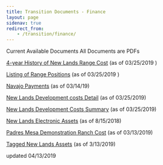 ```yaml
---
title: Transition Documents - Finance
layout: page
sidenav: true
redirect_from:
    - /transition/finance/
---
```


Current Available Documents
All Documents are PDFs

[4-year History of New Lands Range Cost]({{site.baseurl}}/assets/documents/transition/finance/Historic-Range-Costs-for-Navajo-Nat-041216.pdf) (as of 03/25/2019
)

[Listing of Range Positions]({{site.baseurl}}/assets/documents/transition/finance/Range-Employee-Positions.pdf) (as of 03/25/2019
)

[Navajo Payments]({{site.baseurl}}/assets/documents/transition/finance/Navajo%20Payments%20as%20of%20031419.pdf) (as of 03/14/19)

[New Lands Development costs Detail]({{site.baseurl}}/assets/documents/transition/finance/New-Lands-Development-costs-071910.pdf) (as of 03/25/2019)

[New Lands Development Costs Summary]({{site.baseurl}}/assets/documents/transition/finance/New-Lands-Development-Costs-Summary-072010.pdf) (as of 03/25/2019)

[New Lands Electronic Assets]({{site.baseurl}}/assets/documents/transition/finance/New-Lands-Electronic-Assets.pdf) (as of 8/15/2018)

[Padres Mesa Demonstration Ranch Cost]({{site.baseurl}}/assets/documents/transition/finance/Padres-Mesa-Demonstration-Ranch-Costs.pdf) (as of 03/13/2019)

[Tagged New Lands Assets]({{site.baseurl}}/assets/documents/transition/finance/Tagged-New-Lands-Assets-Inventory.pdf) (as of 3/13/2019)


updated 04/13/2019
